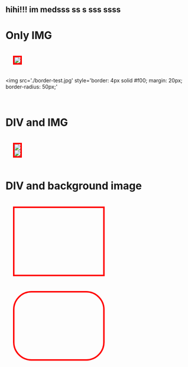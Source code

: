## hihi!!! im medsss ss  s sss ssss


<html>
<body>
  <h1 id="only_img">Only IMG</h1>
<img src='./border-test.jpg'
  style='border: 4px solid #f00; margin: 20px;'
  >

<img src='./border-test.jpg'
  style='border: 4px solid #f00; margin: 20px; border-radius: 50px;'
>

<br>
<h1 id="div_and_img">DIV and IMG</h1>
<div style='border: 4px solid #f00; margin: 20px; display: table; width: 1px; float: left;'>
  <img src='<img width="391" alt="Screenshot 2025-05-05 at 10 36 21 PM" src="https://github.com/user-attachments/assets/3e3bf30b-5bc0-4746-bd2f-58a8bc8e0048"
</div>

<div style='border: 4px solid #f00; margin: 20px; float: left;
            display: table; width: 1px;
            border-radius: 50px; overflow: hidden;'>
  <img src='./border-test.jpg'>
</div>
<br style='clear:both;'>
<h1 id="div_and_background_image">DIV and background image</h1>
<div style='border: 4px solid #f00; margin: 20px; float: left;
            height: 180px; width: 240px;
            background-image: url(./border-test.jpg);'>
</div>

<div style='border: 4px solid #f00; margin: 20px; float: left;
            height: 180px; width: 240px;
            background-image: url(./border-test.jpg);
            border-radius: 50px; overflow: hidden;'>
</div>

</body>

</html>
